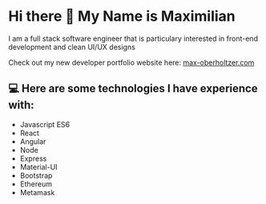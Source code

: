 # Hi there 👋 My Name is Maximilian

I am a full stack software engineer that is particulary interested in front-end development and clean UI/UX designs

Check out my new developer portfolio website here: <a href="https://max-oberholtzer.com">max-oberholtzer.com</a>

## 💻 Here are some technologies I have experience with:
<ul>
  <li>Javascript ES6</li>
  <li>React</li>
  <li>Angular</li>
  <li>Node</li>
  <li>Express</li>
  <li>Material-UI</li>
  <li>Bootstrap</li>
  <li>Ethereum</li>
  <li>Metamask</li>
</ul>

<!--
**Maximilian-Oberholtzer/Maximilian-Oberholtzer** is a ✨ _special_ ✨ repository because its `README.md` (this file) appears on your GitHub profile.

Here are some ideas to get you started:

- 🔭 I’m currently working on ...
- 🌱 I’m currently learning ...
- 👯 I’m looking to collaborate on ...
- 🤔 I’m looking for help with ...
- 💬 Ask me about ...
- 📫 How to reach me: ...
- 😄 Pronouns: ...
- ⚡ Fun fact: ...
-->
